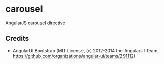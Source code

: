 # carousel

AngularJS carousel directive

## Credits

* AngularUI Bootstrap (MIT License, (c) 2012-2014 the AngularUI Team, https://github.com/organizations/angular-ui/teams/291112)
